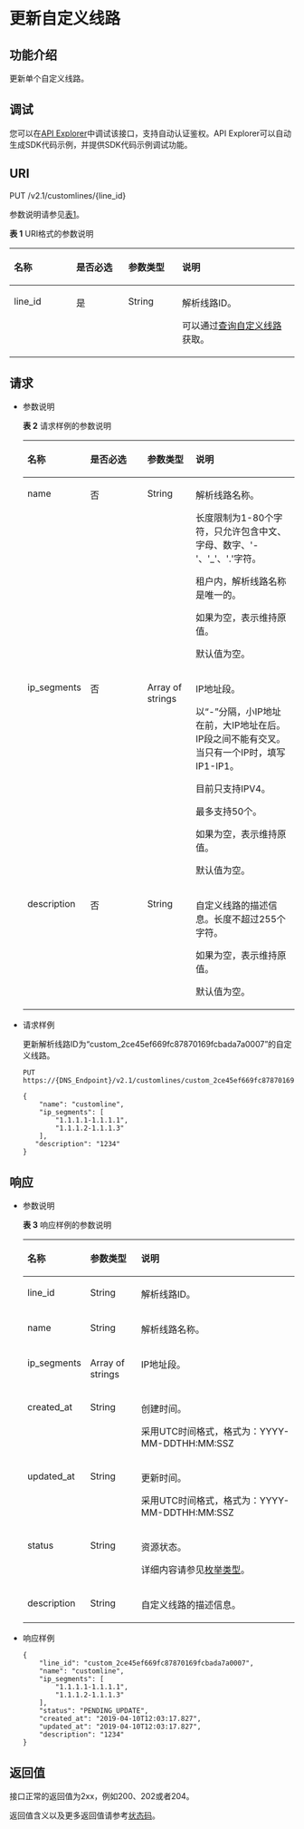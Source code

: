 # 更新自定义线路<a name="dns_api_68003"></a>

## 功能介绍<a name="section2763065016101"></a>

更新单个自定义线路。

## 调试<a name="section1062181918110"></a>

您可以在[API Explorer](https://apiexplorer.developer.huaweicloud.com/apiexplorer/doc?product=DNS&api=UpdateCustomLine)中调试该接口，支持自动认证鉴权。API Explorer可以自动生成SDK代码示例，并提供SDK代码示例调试功能。

## URI<a name="section53701671161015"></a>

PUT /v2.1/customlines/\{line\_id\}

参数说明请参见[表1](#table30807893173129)。

**表 1**  URI格式的参数说明

<a name="table30807893173129"></a>
<table><thead align="left"><tr id="row38661368173129"><th class="cellrowborder" valign="top" width="21.81%" id="mcps1.2.5.1.1"><p id="p14212988173129"><a name="p14212988173129"></a><a name="p14212988173129"></a>名称</p>
</th>
<th class="cellrowborder" valign="top" width="18.29%" id="mcps1.2.5.1.2"><p id="p23287688173129"><a name="p23287688173129"></a><a name="p23287688173129"></a>是否必选</p>
</th>
<th class="cellrowborder" valign="top" width="18.89%" id="mcps1.2.5.1.3"><p id="p1041519794214"><a name="p1041519794214"></a><a name="p1041519794214"></a>参数类型</p>
</th>
<th class="cellrowborder" valign="top" width="41.010000000000005%" id="mcps1.2.5.1.4"><p id="p1114682173129"><a name="p1114682173129"></a><a name="p1114682173129"></a>说明</p>
</th>
</tr>
</thead>
<tbody><tr id="row13711518141418"><td class="cellrowborder" valign="top" width="21.81%" headers="mcps1.2.5.1.1 "><p id="p22543611102"><a name="p22543611102"></a><a name="p22543611102"></a>line_id</p>
</td>
<td class="cellrowborder" valign="top" width="18.29%" headers="mcps1.2.5.1.2 "><p id="p7924313161012"><a name="p7924313161012"></a><a name="p7924313161012"></a>是</p>
</td>
<td class="cellrowborder" valign="top" width="18.89%" headers="mcps1.2.5.1.3 "><p id="p164165744212"><a name="p164165744212"></a><a name="p164165744212"></a>String</p>
</td>
<td class="cellrowborder" valign="top" width="41.010000000000005%" headers="mcps1.2.5.1.4 "><p id="p625626161011"><a name="p625626161011"></a><a name="p625626161011"></a>解析线路ID。</p>
<p id="p9267826172415"><a name="p9267826172415"></a><a name="p9267826172415"></a>可以通过<a href="查询自定义线路.md">查询自定义线路</a>获取。</p>
</td>
</tr>
</tbody>
</table>

## 请求<a name="section44958995161021"></a>

-   参数说明

    **表 2**  请求样例的参数说明

    <a name="table9470531173211"></a>
    <table><thead align="left"><tr id="row60397351173211"><th class="cellrowborder" valign="top" width="22.45%" id="mcps1.2.5.1.1"><p id="p65819295173211"><a name="p65819295173211"></a><a name="p65819295173211"></a>名称</p>
    </th>
    <th class="cellrowborder" valign="top" width="21.29%" id="mcps1.2.5.1.2"><p id="p42278174173211"><a name="p42278174173211"></a><a name="p42278174173211"></a>是否必选</p>
    </th>
    <th class="cellrowborder" valign="top" width="17.89%" id="mcps1.2.5.1.3"><p id="p26309572173211"><a name="p26309572173211"></a><a name="p26309572173211"></a>参数类型</p>
    </th>
    <th class="cellrowborder" valign="top" width="38.37%" id="mcps1.2.5.1.4"><p id="p67071922173211"><a name="p67071922173211"></a><a name="p67071922173211"></a>说明</p>
    </th>
    </tr>
    </thead>
    <tbody><tr id="row65160710173211"><td class="cellrowborder" valign="top" width="22.45%" headers="mcps1.2.5.1.1 "><p id="p21415905173211"><a name="p21415905173211"></a><a name="p21415905173211"></a>name</p>
    </td>
    <td class="cellrowborder" valign="top" width="21.29%" headers="mcps1.2.5.1.2 "><p id="p58188388173211"><a name="p58188388173211"></a><a name="p58188388173211"></a>否</p>
    </td>
    <td class="cellrowborder" valign="top" width="17.89%" headers="mcps1.2.5.1.3 "><p id="p45293229173211"><a name="p45293229173211"></a><a name="p45293229173211"></a>String</p>
    </td>
    <td class="cellrowborder" valign="top" width="38.37%" headers="mcps1.2.5.1.4 "><p id="p27471407151355"><a name="p27471407151355"></a><a name="p27471407151355"></a>解析线路名称。</p>
    <p id="p359944165211"><a name="p359944165211"></a><a name="p359944165211"></a>长度限制为1-80个字符，只允许包含中文、字母、数字、'-'、'_'、'.'字符。</p>
    <p id="p20241152512521"><a name="p20241152512521"></a><a name="p20241152512521"></a>租户内，解析线路名称是唯一的。</p>
    <p id="p1220114531498"><a name="p1220114531498"></a><a name="p1220114531498"></a>如果为空，表示维持原值。</p>
    <p id="p1943121314500"><a name="p1943121314500"></a><a name="p1943121314500"></a>默认值为空。</p>
    </td>
    </tr>
    <tr id="row34337486173211"><td class="cellrowborder" valign="top" width="22.45%" headers="mcps1.2.5.1.1 "><p id="p33154613173211"><a name="p33154613173211"></a><a name="p33154613173211"></a>ip_segments</p>
    </td>
    <td class="cellrowborder" valign="top" width="21.29%" headers="mcps1.2.5.1.2 "><p id="p87571231201411"><a name="p87571231201411"></a><a name="p87571231201411"></a>否</p>
    </td>
    <td class="cellrowborder" valign="top" width="17.89%" headers="mcps1.2.5.1.3 "><p id="p37402311173211"><a name="p37402311173211"></a><a name="p37402311173211"></a>Array of strings</p>
    </td>
    <td class="cellrowborder" valign="top" width="38.37%" headers="mcps1.2.5.1.4 "><p id="p11426141216364"><a name="p11426141216364"></a><a name="p11426141216364"></a>IP地址段。</p>
    <p id="p19288137114118"><a name="p19288137114118"></a><a name="p19288137114118"></a>以“-”分隔，小IP地址在前，大IP地址在后。IP段之间不能有交叉。当只有一个IP时，填写IP1-IP1。</p>
    <p id="p1264813244466"><a name="p1264813244466"></a><a name="p1264813244466"></a>目前只支持IPV4。</p>
    <p id="p9966775173211"><a name="p9966775173211"></a><a name="p9966775173211"></a>最多支持50个。</p>
    <p id="p1164185811497"><a name="p1164185811497"></a><a name="p1164185811497"></a>如果为空，表示维持原值。</p>
    <p id="p113339113503"><a name="p113339113503"></a><a name="p113339113503"></a>默认值为空。</p>
    </td>
    </tr>
    <tr id="row280623319282"><td class="cellrowborder" valign="top" width="22.45%" headers="mcps1.2.5.1.1 "><p id="p5474826717742"><a name="p5474826717742"></a><a name="p5474826717742"></a>description</p>
    </td>
    <td class="cellrowborder" valign="top" width="21.29%" headers="mcps1.2.5.1.2 "><p id="p759162017742"><a name="p759162017742"></a><a name="p759162017742"></a>否</p>
    </td>
    <td class="cellrowborder" valign="top" width="17.89%" headers="mcps1.2.5.1.3 "><p id="p3220634117742"><a name="p3220634117742"></a><a name="p3220634117742"></a>String</p>
    </td>
    <td class="cellrowborder" valign="top" width="38.37%" headers="mcps1.2.5.1.4 "><p id="p6675950017742"><a name="p6675950017742"></a><a name="p6675950017742"></a>自定义线路的描述信息。长度不超过255个字符。</p>
    <p id="p882273364911"><a name="p882273364911"></a><a name="p882273364911"></a>如果为空，表示维持原值。</p>
    <p id="p10578150184319"><a name="p10578150184319"></a><a name="p10578150184319"></a>默认值为空。</p>
    </td>
    </tr>
    </tbody>
    </table>

-   请求样例

    更新解析线路ID为“custom\_2ce45ef669fc87870169fcbada7a0007”的自定义线路。

    ```
    PUT https://{DNS_Endpoint}/v2.1/customlines/custom_2ce45ef669fc87870169fcbada7a0007
    ```

    ```
    {
        "name": "customline",
        "ip_segments": [
            "1.1.1.1-1.1.1.1",
            "1.1.1.2-1.1.1.3"
        ],
       "description": "1234"
    }
    ```


## 响应<a name="section40090803161031"></a>

-   参数说明

    **表 3**  响应样例的参数说明

    <a name="table7669703175323"></a>
    <table><thead align="left"><tr id="row52466955175323"><th class="cellrowborder" valign="top" width="19.900000000000002%" id="mcps1.2.4.1.1"><p id="p2769858175323"><a name="p2769858175323"></a><a name="p2769858175323"></a>名称</p>
    </th>
    <th class="cellrowborder" valign="top" width="19.2%" id="mcps1.2.4.1.2"><p id="p46296309175323"><a name="p46296309175323"></a><a name="p46296309175323"></a>参数类型</p>
    </th>
    <th class="cellrowborder" valign="top" width="60.9%" id="mcps1.2.4.1.3"><p id="p62697904175323"><a name="p62697904175323"></a><a name="p62697904175323"></a>说明</p>
    </th>
    </tr>
    </thead>
    <tbody><tr id="row47909891175323"><td class="cellrowborder" valign="top" width="19.900000000000002%" headers="mcps1.2.4.1.1 "><p id="p64112397175323"><a name="p64112397175323"></a><a name="p64112397175323"></a>line_id</p>
    </td>
    <td class="cellrowborder" valign="top" width="19.2%" headers="mcps1.2.4.1.2 "><p id="p1660870175323"><a name="p1660870175323"></a><a name="p1660870175323"></a>String</p>
    </td>
    <td class="cellrowborder" valign="top" width="60.9%" headers="mcps1.2.4.1.3 "><p id="p611111281615"><a name="p611111281615"></a><a name="p611111281615"></a>解析线路ID。</p>
    </td>
    </tr>
    <tr id="row6942422175323"><td class="cellrowborder" valign="top" width="19.900000000000002%" headers="mcps1.2.4.1.1 "><p id="p64097412175323"><a name="p64097412175323"></a><a name="p64097412175323"></a>name</p>
    </td>
    <td class="cellrowborder" valign="top" width="19.2%" headers="mcps1.2.4.1.2 "><p id="p44990515175323"><a name="p44990515175323"></a><a name="p44990515175323"></a>String</p>
    </td>
    <td class="cellrowborder" valign="top" width="60.9%" headers="mcps1.2.4.1.3 "><p id="p32019574175323"><a name="p32019574175323"></a><a name="p32019574175323"></a>解析线路名称。</p>
    </td>
    </tr>
    <tr id="row13978060175323"><td class="cellrowborder" valign="top" width="19.900000000000002%" headers="mcps1.2.4.1.1 "><p id="p43388342175323"><a name="p43388342175323"></a><a name="p43388342175323"></a>ip_segments</p>
    </td>
    <td class="cellrowborder" valign="top" width="19.2%" headers="mcps1.2.4.1.2 "><p id="p29596719175323"><a name="p29596719175323"></a><a name="p29596719175323"></a>Array of strings</p>
    </td>
    <td class="cellrowborder" valign="top" width="60.9%" headers="mcps1.2.4.1.3 "><p id="p30492925175323"><a name="p30492925175323"></a><a name="p30492925175323"></a>IP地址段。</p>
    </td>
    </tr>
    <tr id="row23148559175323"><td class="cellrowborder" valign="top" width="19.900000000000002%" headers="mcps1.2.4.1.1 "><p id="p36524189175323"><a name="p36524189175323"></a><a name="p36524189175323"></a>created_at</p>
    </td>
    <td class="cellrowborder" valign="top" width="19.2%" headers="mcps1.2.4.1.2 "><p id="p47080972175323"><a name="p47080972175323"></a><a name="p47080972175323"></a>String</p>
    </td>
    <td class="cellrowborder" valign="top" width="60.9%" headers="mcps1.2.4.1.3 "><p id="p15737135175323"><a name="p15737135175323"></a><a name="p15737135175323"></a>创建时间。</p>
    <p id="p73376395010"><a name="p73376395010"></a><a name="p73376395010"></a>采用UTC时间格式，格式为：YYYY-MM-DDTHH:MM:SSZ</p>
    </td>
    </tr>
    <tr id="row33465792175323"><td class="cellrowborder" valign="top" width="19.900000000000002%" headers="mcps1.2.4.1.1 "><p id="p42570937175323"><a name="p42570937175323"></a><a name="p42570937175323"></a>updated_at</p>
    </td>
    <td class="cellrowborder" valign="top" width="19.2%" headers="mcps1.2.4.1.2 "><p id="p27449776175323"><a name="p27449776175323"></a><a name="p27449776175323"></a>String</p>
    </td>
    <td class="cellrowborder" valign="top" width="60.9%" headers="mcps1.2.4.1.3 "><p id="p63703533175323"><a name="p63703533175323"></a><a name="p63703533175323"></a>更新时间。</p>
    <p id="p11545610195713"><a name="p11545610195713"></a><a name="p11545610195713"></a>采用UTC时间格式，格式为：YYYY-MM-DDTHH:MM:SSZ</p>
    </td>
    </tr>
    <tr id="row17850883175323"><td class="cellrowborder" valign="top" width="19.900000000000002%" headers="mcps1.2.4.1.1 "><p id="p36228271175323"><a name="p36228271175323"></a><a name="p36228271175323"></a>status</p>
    </td>
    <td class="cellrowborder" valign="top" width="19.2%" headers="mcps1.2.4.1.2 "><p id="p6480061175323"><a name="p6480061175323"></a><a name="p6480061175323"></a>String</p>
    </td>
    <td class="cellrowborder" valign="top" width="60.9%" headers="mcps1.2.4.1.3 "><p id="p65781854175323"><a name="p65781854175323"></a><a name="p65781854175323"></a>资源状态。</p>
    <p id="p11440205919225"><a name="p11440205919225"></a><a name="p11440205919225"></a>详细内容请参见<a href="枚举类型.md">枚举类型</a>。</p>
    </td>
    </tr>
    <tr id="row14821112163019"><td class="cellrowborder" valign="top" width="19.900000000000002%" headers="mcps1.2.4.1.1 "><p id="p11440112513454"><a name="p11440112513454"></a><a name="p11440112513454"></a>description</p>
    </td>
    <td class="cellrowborder" valign="top" width="19.2%" headers="mcps1.2.4.1.2 "><p id="p7440625134510"><a name="p7440625134510"></a><a name="p7440625134510"></a>String</p>
    </td>
    <td class="cellrowborder" valign="top" width="60.9%" headers="mcps1.2.4.1.3 "><p id="p164409259451"><a name="p164409259451"></a><a name="p164409259451"></a>自定义线路的描述信息。</p>
    </td>
    </tr>
    </tbody>
    </table>

-   响应样例

    ```
    {
        "line_id": "custom_2ce45ef669fc87870169fcbada7a0007",
        "name": "customline",
        "ip_segments": [
            "1.1.1.1-1.1.1.1",
            "1.1.1.2-1.1.1.3"
        ],
        "status": "PENDING_UPDATE",
        "created_at": "2019-04-10T12:03:17.827",
        "updated_at": "2019-04-10T12:03:17.827",
        "description": "1234"
    }
    ```


## 返回值<a name="section9249181042119"></a>

接口正常的返回值为2xx，例如200、202或者204。

返回值含义以及更多返回值请参考[状态码](状态码.md)。

